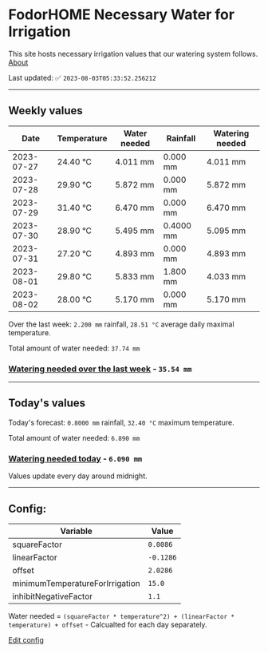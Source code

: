 # FodorHOME Necessary Water for Irrigation

This site hosts necessary irrigation values that our watering system follows. [About](https://github.com/redyau/irrigation)

Last updated: ✅ `2023-08-03T05:33:52.256212`

---

## Weekly values

| Date | Temperature | Water needed | Rainfall | Watering needed |
|-----|-----|-----|-----|-----|
| 2023-07-27 | 24.40 °C | 4.011 mm | 0.000 mm | 4.011 mm |
| 2023-07-28 | 29.90 °C | 5.872 mm | 0.000 mm | 5.872 mm |
| 2023-07-29 | 31.40 °C | 6.470 mm | 0.000 mm | 6.470 mm |
| 2023-07-30 | 28.90 °C | 5.495 mm | 0.4000 mm | 5.095 mm |
| 2023-07-31 | 27.20 °C | 4.893 mm | 0.000 mm | 4.893 mm |
| 2023-08-01 | 29.80 °C | 5.833 mm | 1.800 mm | 4.033 mm |
| 2023-08-02 | 28.00 °C | 5.170 mm | 0.000 mm | 5.170 mm |


Over the last week: `2.200 mm` rainfall, `28.51 °C` average daily maximal temperature.

Total amount of water needed: `37.74 mm`

### [Watering needed over the last week](lastweek.txt) - `35.54 mm`

---

## Today's values

Today's forecast: `0.8000 mm` rainfall, `32.40 °C` maximum temperature.

Total amount of water needed: `6.890 mm`

### [Watering needed today](today.txt) - `6.090 mm`

Values update every day around midnight.

---

## Config:

| Variable | Value |
|-----|-----|
| squareFactor | `0.0086` |
| linearFactor | `-0.1286` |
| offset | `2.0286` |
| minimumTemperatureForIrrigation | `15.0` |
| inhibitNegativeFactor | `1.1` |

Water needed = `(squareFactor * temperature^2) + (linearFactor * temperature) + offset` - Calcualted for each day separately.

[Edit config](https://github.com/RedyAu/irrigation/edit/main/config.json)
